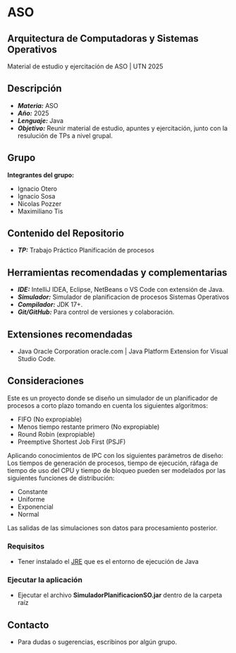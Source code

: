 # ASO

## Arquitectura de Computadoras y Sistemas Operativos

Material de estudio y ejercitación de ASO | UTN 2025

## Descripción

- ***Materia:*** ASO
- ***Año:*** 2025
- ***Lenguaje:*** Java
- ***Objetivo:*** Reunir material de estudio, apuntes y ejercitación, junto con la resulución de TPs a nivel grupal.

## Grupo

**Integrantes del grupo:**

- Ignacio Otero
- Ignacio Sosa
- Nicolas Pozzer
- Maximiliano Tis

## Contenido del Repositorio

- ***TP:*** Trabajo Práctico Planificación de procesos

## Herramientas recomendadas y complementarias

- ***IDE:*** IntelliJ IDEA, Eclipse, NetBeans o VS Code con extensión de Java.
- ***Simulador:*** Simulador de planificacion de procesos Sistemas Operativos
- ***Compilador:*** JDK 17+.
- ***Git/GitHub:*** Para control de versiones y colaboración.

## Extensiones recomendadas

- Java Oracle Corporation oracle.com | Java Platform Extension for Visual Studio Code.

## Consideraciones

Este es un proyecto donde se diseño un simulador de un planificador de procesos a corto plazo tomando en cuenta los siguientes algoritmos:

- FIFO (No expropiable)
- Menos tiempo restante primero (No expropiable)
- Round Robin (expropiable)
- Preemptive Shortest Job First (PSJF)

Aplicando conocimientos de IPC con los siguientes parámetros de diseño:
  Los tiempos de generación de procesos, tiempo  de ejecución,  ráfaga de tiempo de uso del CPU y tiempo de bloqueo pueden ser modelados por las siguientes funciones de distribución:

- Constante
- Uniforme
- Exponencial
- Normal
  
Las salidas de las simulaciones son datos para procesamiento posterior.

### Requisitos

- Tener instalado el [JRE](http://www.java.com/es/download/) que es el entorno de ejecución de Java

### Ejecutar la aplicación

- Ejecutar el archivo **SimuladorPlanificacionSO.jar** dentro de la carpeta raíz

## Contacto

- Para dudas o sugerencias, escribinos por algún grupo.
